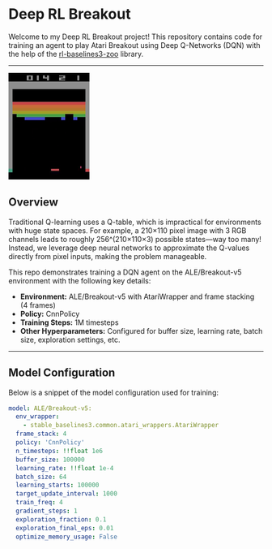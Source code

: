 # Deep RL Breakout

Welcome to my Deep RL Breakout project! This repository contains code for training an agent to play Atari Breakout using Deep Q-Networks (DQN) with the help of the [rl-baselines3-zoo](https://github.com/DLR-RM/rl-baselines3-zoo) library.

---
![Breakout](Breakoutvideoreplay-ezgif.com-video-to-gif-converter.gif)
## Overview

Traditional Q-learning uses a Q-table, which is impractical for environments with huge state spaces. For example, a 210×110 pixel image with 3 RGB channels leads to roughly 256^(210×110×3) possible states—way too many! Instead, we leverage deep neural networks to approximate the Q-values directly from pixel inputs, making the problem manageable.

This repo demonstrates training a DQN agent on the ALE/Breakout-v5 environment with the following key details:

- **Environment:** ALE/Breakout-v5 with AtariWrapper and frame stacking (4 frames)
- **Policy:** CnnPolicy
- **Training Steps:** 1M timesteps
- **Other Hyperparameters:** Configured for buffer size, learning rate, batch size, exploration settings, etc.

---

## Model Configuration

Below is a snippet of the model configuration used for training:

```yaml
model: ALE/Breakout-v5:
  env_wrapper:
    - stable_baselines3.common.atari_wrappers.AtariWrapper
  frame_stack: 4
  policy: 'CnnPolicy'
  n_timesteps: !!float 1e6
  buffer_size: 100000
  learning_rate: !!float 1e-4
  batch_size: 64
  learning_starts: 100000
  target_update_interval: 1000
  train_freq: 4
  gradient_steps: 1
  exploration_fraction: 0.1
  exploration_final_eps: 0.01
  optimize_memory_usage: False
```
